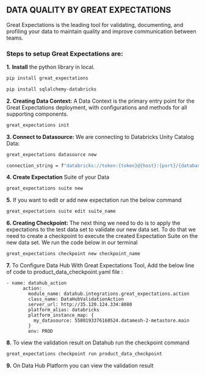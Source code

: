 ## DATA QUALITY BY GREAT EXPECTATIONS

Great Expectations is the leading tool for validating, documenting, and profiling your data to maintain quality and improve communication between teams.

### Steps to setup Great Expectations are:

**1.** **Install** the python library in local.   
```sh  
pip install great_expectations  
```   
```sh  
pip install sqlalchemy-databricks 
```  
**2. Creating Data Context:** A Data Context is the primary entry point for the Great Expectations deployment, with configurations and methods for all supporting components.
```sh  
great_expectations init  
```
**3. Connect to Datasource:** We are connecting to Databricks Unity Catalog Data:
```sh  
great_expectations datasource new
``` 
```sh  
connection_string = f"databricks://token:{token}@{host}:{port}/{database}?http_path={http_path}&catalog={catalog}&schema={schema}"
```
**4. Create Expectation** Suite of your Data
```sh  
great_expectations suite new
```  
**5.** If you want to edit or add new expectation run the below command
```sh  
great_expectations suite edit suite_name
```    
**6. Creating Checkpoint:** The next thing we need to do is to apply the expectations to the test data set to validate our new data set. To do that we need to create a checkpoint to execute the created Expectation Suite on the new data set. We run the code below in our terminal
```sh  
great_expectations checkpoint new checkpoint_name
```  
**7.** To Configure Data Hub With Great Expectations Tool, Add the below line of code to product_data_checkpoint.yaml file :    
```
- name: datahub_action  
      action:  
        module_name: datahub.integrations.great_expectations.action  
        class_name: DataHubValidationAction  
        server_url: http://35.120.124.334:8080  
        platform_alias: databricks  
        platform_instance_map: {   
          my_datasource: 5580193376168524.datamesh-2-metastore.main  
        }
        env: PROD 
```
**8.** To view the validation result on Datahub run the checkpoint command
```sh 
great_expectations checkpoint run product_data_checkpoint
```
**9.** On Data Hub Platform you can view the validation result
